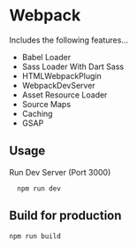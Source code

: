 # Webpack

Includes the following features...

- Babel Loader
- Sass Loader With Dart Sass
- HTMLWebpackPlugin
- WebpackDevServer
- Asset Resource Loader
- Source Maps
- Caching
- GSAP

## Usage

Run Dev Server (Port 3000)

```
  npm run dev
```

## Build for production

```
npm run build
```